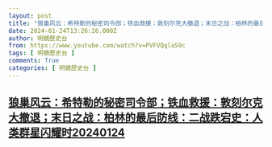 ```yaml
---
layout: post
title: "狼巢风云：希特勒的秘密司令部；铁血救援：敦刻尔克大撤退；末日之战：柏林的最后防线：二战跌宕史：人类群星闪耀时20240124"
date: 2024-01-24T13:26:26.000Z
author: 明鏡歷史台
from: https://www.youtube.com/watch?v=PVFVQqlaS9c
tags: [ 明鏡歷史台 ]
comments: True
categories: [ 明鏡歷史台 ]
---
```

<!--1706102786000-->
[狼巢风云：希特勒的秘密司令部；铁血救援：敦刻尔克大撤退；末日之战：柏林的最后防线：二战跌宕史：人类群星闪耀时20240124](https://www.youtube.com/watch?v=PVFVQqlaS9c)
------

<div>

</div>
